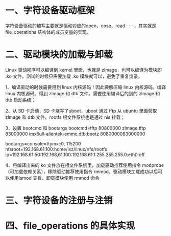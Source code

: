 # 一、字符设备驱动框架
字符设备驱动的编写主要就是驱动对应的open、cose、read · · · ，其实就是file_operations 结构体的成员变量的实现。

# 二、驱动模块的加载与卸载
Linux 驱动程序可以编译到 kernel 里面，也就是 zlmage，也可以编译为模块即 .ko 文件。测试的时候只需要加载 .ko 模块就可以，避免了重复烧录。

1、编译驱动的时候需要用到 linux 内核源码！因此要解压缩 linux,内核源码。编译 linux 内核源码。得到 zlmage 和 dtb 文件。需要使用编译后的到的 zlmage 和 dtb 启动系统；

2、从 SD 卡启动，SD 卡烧写了uboot，uboot 通过 tftp 从 ubuntu 里面获取 zlmage 和 dtb 文件。rootfs 根文件系统也是通过 nís 挂载；

3、设置 bootcmd 和 bootargs 
bootcmd=tftp 80800000 zlmage:tftp 83000000 imx6ull-alientek-emmc.dtb;bootz 8080000083000000

bootargs=console=ttymxc0, 115200 nfsroot=192.168.61.100:home/lxz/linux/nfs/rootfs ip=192.168.61.50:192.168,61.100:192168.61.1:255.255.255.0:eth0:off
 
 4、将编译出来的.ko 文件放在根文件系统里，加载驱动推荐使用指令 modprobe（可加载依赖关系），移除驱动推荐使用指令 rmmod。驱动模块加载成功以后可以使用lsmod 查看，卸载模块使用 rmmod 命令
 
# 三、字符设备的注册与注销



# 四、file_operations 的具体实现
<!--stackedit_data:
eyJoaXN0b3J5IjpbLTEyNDYxMTg4NTAsLTY1MTkwMzg4OCw0Nz
c1NzQ0MDgsLTEzNDc0NjE1MjAsLTIwODg3NDY2MTJdfQ==
-->